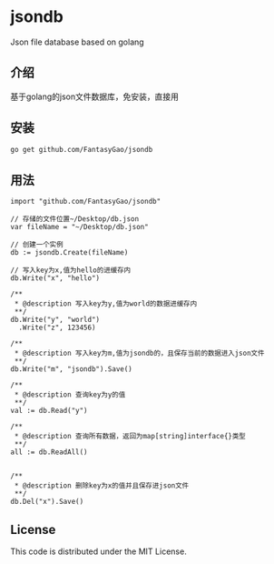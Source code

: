 # jsondb 
Json file database based on golang

## 介绍
基于golang的json文件数据库，免安装，直接用

## 安装

```bash
go get github.com/FantasyGao/jsondb
```

## 用法
```golang
import "github.com/FantasyGao/jsondb"

// 存储的文件位置~/Desktop/db.json
var fileName = "~/Desktop/db.json"

// 创建一个实例
db := jsondb.Create(fileName)

// 写入key为x,值为hello的进缓存内
db.Write("x", "hello")

/**
 * @description 写入key为y,值为world的数据进缓存内
 **/ 
db.Write("y", "world")
  .Write("z", 123456)

/**
 * @description 写入key为m,值为jsondb的，且保存当前的数据进入json文件
 **/ 
db.Write("m", "jsondb").Save()

/**
 * @description 查询key为y的值
 **/ 
val := db.Read("y")

/**
 * @description 查询所有数据，返回为map[string]interface{}类型
 **/ 
all := db.ReadAll()


/**
 * @description 删除key为x的值并且保存进json文件
 **/ 
db.Del("x").Save()
```

## License
This code is distributed under the MIT License.
